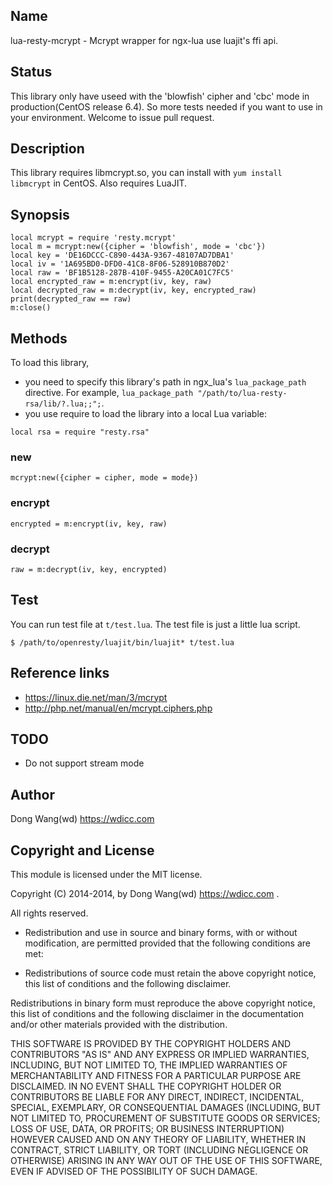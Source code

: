 ## Name

lua-resty-mcrypt - Mcrypt wrapper for ngx-lua use luajit's ffi api.

## Status

This library only have useed with the 'blowfish' cipher and 'cbc' mode in production(CentOS release 6.4). So more tests needed if you want to use in your environment. Welcome to issue pull request.

## Description

This library requires libmcrypt.so, you can install with `yum install libmcrypt` in CentOS. Also requires LuaJIT.

## Synopsis

```
local mcrypt = require 'resty.mcrypt'
local m = mcrypt:new({cipher = 'blowfish', mode = 'cbc'})
local key = 'DE16DCCC-C890-443A-9367-48107AD7DBA1'
local iv = '1A695BD0-DFD0-41C8-8F06-528910B870D2'
local raw = 'BF1B5128-287B-410F-9455-A20CA01C7FC5'
local encrypted_raw = m:encrypt(iv, key, raw)
local decrypted_raw = m:decrypt(iv, key, encrypted_raw)
print(decrypted_raw == raw)
m:close()
```

## Methods

To load this library,

* you need to specify this library's path in ngx_lua's `lua_package_path` directive. For example, `lua_package_path "/path/to/lua-resty-rsa/lib/?.lua;;";`.
* you use require to load the library into a local Lua variable:

```
local rsa = require "resty.rsa"
```
### new

```
mcrypt:new({cipher = cipher, mode = mode})
```

### encrypt

```
encrypted = m:encrypt(iv, key, raw)
```

### decrypt

```
raw = m:decrypt(iv, key, encrypted)
```

## Test

You can run test file at `t/test.lua`. The test file is just a little lua script.
```
$ /path/to/openresty/luajit/bin/luajit* t/test.lua
```

## Reference links

* https://linux.die.net/man/3/mcrypt
* http://php.net/manual/en/mcrypt.ciphers.php


## TODO

* Do not support stream mode

## Author

Dong Wang(wd) https://wdicc.com

## Copyright and License

This module is licensed under the MIT license.

Copyright (C) 2014-2014, by Dong Wang(wd) https://wdicc.com .

All rights reserved.

* Redistribution and use in source and binary forms, with or without modification, are permitted provided that the following conditions are met:

* Redistributions of source code must retain the above copyright notice, this list of conditions and the following disclaimer.

Redistributions in binary form must reproduce the above copyright notice, this list of conditions and the following disclaimer in the documentation and/or other materials provided with the distribution.

THIS SOFTWARE IS PROVIDED BY THE COPYRIGHT HOLDERS AND CONTRIBUTORS "AS IS" AND ANY EXPRESS OR IMPLIED WARRANTIES, INCLUDING, BUT NOT LIMITED TO, THE IMPLIED WARRANTIES OF MERCHANTABILITY AND FITNESS FOR A PARTICULAR PURPOSE ARE DISCLAIMED. IN NO EVENT SHALL THE COPYRIGHT HOLDER OR CONTRIBUTORS BE LIABLE FOR ANY DIRECT, INDIRECT, INCIDENTAL, SPECIAL, EXEMPLARY, OR CONSEQUENTIAL DAMAGES (INCLUDING, BUT NOT LIMITED TO, PROCUREMENT OF SUBSTITUTE GOODS OR SERVICES; LOSS OF USE, DATA, OR PROFITS; OR BUSINESS INTERRUPTION) HOWEVER CAUSED AND ON ANY THEORY OF LIABILITY, WHETHER IN CONTRACT, STRICT LIABILITY, OR TORT (INCLUDING NEGLIGENCE OR OTHERWISE) ARISING IN ANY WAY OUT OF THE USE OF THIS SOFTWARE, EVEN IF ADVISED OF THE POSSIBILITY OF SUCH DAMAGE.

